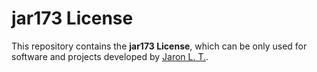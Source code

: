 # jar173 License

This repository contains the **jar173 License**, which can be only used for software and projects developed by [Jaron L. T.](https://github.com/jar173).
